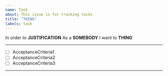 ```yaml
---
name: Task
about: This issue is for tracking tasks
title: "THING"
labels: task
---
```

In order to **JUSTIFICATION**
As a **SOMEBODY**
I want to **THING**

***

- [ ] AcceptanceCriteria1
- [ ] AcceptanceCriteria2
- [ ] AcceptanceCriteria3

***

